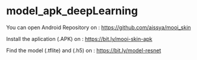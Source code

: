 # model_apk_deepLearning


You can open Android Repository on :
https://github.com/aissya/mooi_skin


Install the aplication (.APK) on :
https://bit.ly/mooi-skin-apk


Find the model (.tflite) and (.h5) on :
https://bit.ly/model-resnet
